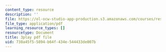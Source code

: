 ```yaml
---
content_type: resource
description: ''
file: https://ol-ocw-studio-app-production.s3.amazonaws.com/courses/res-8-007-cosmic-origin-of-the-chemical-elements-fall-2019/738a45f55894b64f434e544433de007b_lEnolaQmkMw.pdf
file_type: application/pdf
learning_resource_types: []
resourcetype: Document
title: 3play pdf file
uid: 738a45f5-5894-b64f-434e-544433de007b
---
```

